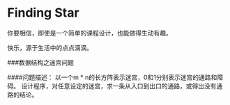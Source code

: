 # Finding Star

你要相信，即使是一个简单的课程设计，也能做得生动有趣。

快乐，源于生活中的点点滴滴。



###数据结构之迷宫问题

####问题描述：
以一个m * n的长方阵表示迷宫，0和1分别表示迷宫的通路和障碍。
设计程序，对任意设定的迷宫，求一条从入口到出口的通路，或得出没有通路的结论。
